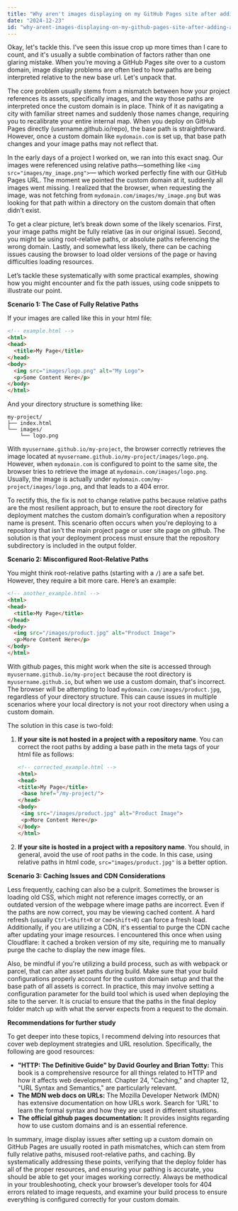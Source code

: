 ```yaml
---
title: "Why aren't images displaying on my GitHub Pages site after adding a custom domain?"
date: "2024-12-23"
id: "why-arent-images-displaying-on-my-github-pages-site-after-adding-a-custom-domain"
---
```


Okay, let's tackle this. I’ve seen this issue crop up more times than I care to count, and it's usually a subtle combination of factors rather than one glaring mistake. When you’re moving a GitHub Pages site over to a custom domain, image display problems are often tied to how paths are being interpreted relative to the new base url. Let's unpack that.

The core problem usually stems from a mismatch between how your project references its assets, specifically images, and the way those paths are interpreted once the custom domain is in place. Think of it as navigating a city with familiar street names and suddenly those names change, requiring you to recalibrate your entire internal map. When you deploy on GitHub Pages directly (username.github.io/repo), the base path is straightforward. However, once a custom domain like `mydomain.com` is set up, that base path changes and your image paths may not reflect that.

In the early days of a project I worked on, we ran into this exact snag. Our images were referenced using relative paths—something like `<img src="images/my_image.png">`— which worked perfectly fine with our GitHub Pages URL. The moment we pointed the custom domain at it, suddenly all images went missing. I realized that the browser, when requesting the image, was not fetching from `mydomain.com/images/my_image.png` but was looking for that path within a directory on the custom domain that often didn’t exist.

To get a clear picture, let’s break down some of the likely scenarios. First, your image paths might be fully relative (as in our original issue). Second, you might be using root-relative paths, or absolute paths referencing the wrong domain. Lastly, and somewhat less likely, there can be caching issues causing the browser to load older versions of the page or having difficulties loading resources.

Let’s tackle these systematically with some practical examples, showing how you might encounter and fix the path issues, using code snippets to illustrate our point.

**Scenario 1: The Case of Fully Relative Paths**

If your images are called like this in your html file:

```html
<!-- example.html -->
<html>
<head>
  <title>My Page</title>
</head>
<body>
  <img src="images/logo.png" alt="My Logo">
  <p>Some Content Here</p>
</body>
</html>
```

And your directory structure is something like:

```
my-project/
├── index.html
└── images/
    └── logo.png
```

With `myusername.github.io/my-project`, the browser correctly retrieves the image located at `myusername.github.io/my-project/images/logo.png`. However, when `mydomain.com` is configured to point to the same site, the browser tries to retrieve the image at `mydomain.com/images/logo.png`. Usually, the image is actually under `mydomain.com/my-project/images/logo.png`, and that leads to a 404 error.

To rectify this, the fix is not to change relative paths because relative paths are the most resilient approach, but to ensure the root directory for deployment matches the custom domain’s configuration when a repository name is present. This scenario often occurs when you're deploying to a repository that isn't the main project page or user site page on github. The solution is that your deployment process must ensure that the repository subdirectory is included in the output folder.

**Scenario 2: Misconfigured Root-Relative Paths**

You might think root-relative paths (starting with a `/`) are a safe bet. However, they require a bit more care. Here’s an example:

```html
<!-- another_example.html -->
<html>
<head>
  <title>My Page</title>
</head>
<body>
  <img src="/images/product.jpg" alt="Product Image">
  <p>More Content Here</p>
</body>
</html>
```

With github pages, this might work when the site is accessed through `myusername.github.io/my-project` because the root directory is `myusername.github.io`, but when we use a custom domain, that's incorrect. The browser will be attempting to load `mydomain.com/images/product.jpg`, regardless of your directory structure. This can cause issues in multiple scenarios where your local directory is not your root directory when using a custom domain.

The solution in this case is two-fold:

1.  **If your site is not hosted in a project with a repository name**. You can correct the root paths by adding a base path in the meta tags of your html file as follows:

    ```html
    <!-- corrected_example.html -->
    <html>
    <head>
    <title>My Page</title>
     <base href="/my-project/">
    </head>
    <body>
     <img src="/images/product.jpg" alt="Product Image">
     <p>More Content Here</p>
    </body>
    </html>
    ```

2. **If your site is hosted in a project with a repository name**. You should, in general, avoid the use of root paths in the code. In this case, using relative paths in html code, `src="images/product.jpg"` is a better option.

**Scenario 3: Caching Issues and CDN Considerations**

Less frequently, caching can also be a culprit. Sometimes the browser is loading old CSS, which might not reference images correctly, or an outdated version of the webpage where image paths are incorrect. Even if the paths are now correct, you may be viewing cached content. A hard refresh (usually `Ctrl+Shift+R` or `Cmd+Shift+R`) can force a fresh load. Additionally, if you are utilizing a CDN, it's essential to purge the CDN cache after updating your image resources. I encountered this once when using Cloudflare: it cached a broken version of my site, requiring me to manually purge the cache to display the new image files.

Also, be mindful if you're utilizing a build process, such as with webpack or parcel, that can alter asset paths during build. Make sure that your build configurations properly account for the custom domain setup and that the base path of all assets is correct. In practice, this may involve setting a configuration parameter for the build tool which is used when deploying the site to the server. It is crucial to ensure that the paths in the final deploy folder match up with what the server expects from a request to the domain.

**Recommendations for further study**

To get deeper into these topics, I recommend delving into resources that cover web deployment strategies and URL resolution. Specifically, the following are good resources:

*   **"HTTP: The Definitive Guide" by David Gourley and Brian Totty:** This book is a comprehensive resource for all things related to HTTP and how it affects web development. Chapter 24, "Caching," and chapter 12, "URL Syntax and Semantics," are particularly relevant.
*   **The MDN web docs on URLs:** The Mozilla Developer Network (MDN) has extensive documentation on how URLs work. Search for ‘URL’ to learn the formal syntax and how they are used in different situations.
*   **The official github pages documentation:** It provides insights regarding how to use custom domains and is an essential reference.

In summary, image display issues after setting up a custom domain on GitHub Pages are usually rooted in path mismatches, which can stem from fully relative paths, misused root-relative paths, and caching. By systematically addressing these points, verifying that the deploy folder has all of the proper resources, and ensuring your pathing is accurate, you should be able to get your images working correctly. Always be methodical in your troubleshooting, check your browser’s developer tools for 404 errors related to image requests, and examine your build process to ensure everything is configured correctly for your custom domain.
